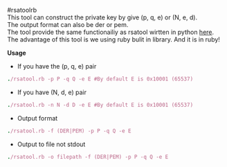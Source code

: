 #rsatoolrb  
This tool can construct the private key by give (p, q, e) or (N, e, d).  
The output format can also be der or pem.  
The tool provide the same functionailiy as rsatool wirtten in python [here](https://github.com/ius/rsatool). The advantage of this tool is we using ruby bulit in library. And it is in ruby!

**Usage**

  * If you have the (p, q, e) pair
```ruby
./rsatool.rb -p P -q Q -e E #By default E is 0x10001 (65537)
```  
  * If you have (N, d, e) pair
 ```ruby
 ./rsatool.rb -n N -d D -e E #By default E is 0x10001 (65537)
 ```  
  * Output format
```ruby
./rsatool.rb -f (DER|PEM) -p P -q Q -e E
```  
  * Output to file not stdout
```ruby
./rsatool.rb -o filepath -f (DER|PEM) -p P -q Q -e E
```  
 
